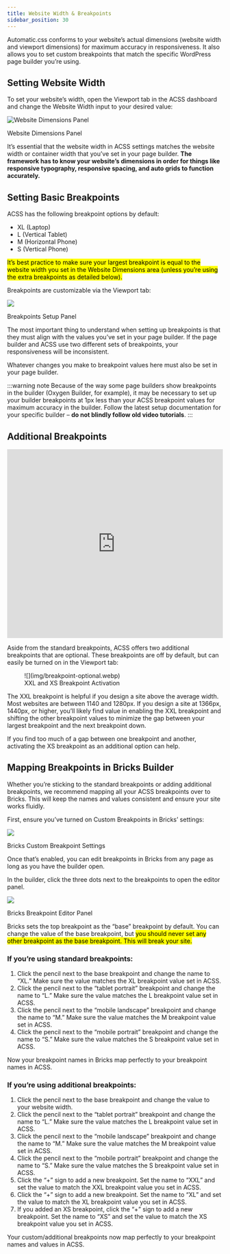 ```yaml
---
title: Website Width & Breakpoints
sidebar_position: 30
---
```


Automatic.css conforms to your website’s actual dimensions (website width and viewport dimensions) for maximum accuracy in responsiveness. It also allows you to set custom breakpoints that match the specific WordPress page builder you’re using.

## Setting Website Width

To set your website’s width, open the Viewport tab in the ACSS dashboard and change the Website Width input to your desired value:

![Website Dimensions Panel](img/website-dimensions-panel.webp)

Website Dimensions Panel

It’s essential that the website width in ACSS settings matches the website width or container width that you’ve set in your page builder. **The framework has to know your website’s dimensions in order for things like responsive typography, responsive spacing, and auto grids to function accurately.**

## Setting Basic Breakpoints

ACSS has the following breakpoint options by default:

- XL (Laptop)
- L (Vertical Tablet)
- M (Horizontal Phone)
- S (Vertical Phone)

<mark>It’s best practice to make sure your largest breakpoint is equal to the website width you set in the Website Dimensions area (unless you’re using the extra breakpoints as detailed below).</mark>

Breakpoints are customizable via the Viewport tab:

![](img/breakpoints.webp)

Breakpoints Setup Panel

The most important thing to understand when setting up breakpoints is that they must align with the values you’ve set in your page builder. If the page builder and ACSS use two different sets of breakpoints, your responsiveness will be inconsistent.

Whatever changes you make to breakpoint values here must also be set in your page builder.

:::warning note
Because of the way some page builders show breakpoints in the builder (Oxygen Builder, for example), it may be necessary to set up your builder breakpoints at 1px less than your ACSS breakpoint values for maximum accuracy in the builder. Follow the latest setup documentation for your specific builder – **do not blindly follow old video tutorials**.
:::

## Additional Breakpoints

<iframe width="100%" height="440" src="https://www.youtube.com/embed/39n6GEMdRtA" frameborder="0" allowfullscreen></iframe>

Aside from the standard breakpoints, ACSS offers two additional breakpoints that are optional. These breakpoints are off by default, but can easily be turned on in the Viewport tab:

<figure>
![](img/breakpoint-optional.webp)
<figcaption>XXL and XS Breakpoint Activation</figcaption>
</figure>

The XXL breakpoint is helpful if you design a site above the average width. Most websites are between 1140 and 1280px. If you design a site at 1366px, 1440px, or higher, you’ll likely find value in enabling the XXL breakpoint and shifting the other breakpoint values to minimize the gap between your largest breakpoint and the next breakpoint down.

If you find too much of a gap between one breakpoint and another, activating the XS breakpoint as an additional option can help.

## Mapping Breakpoints in Bricks Builder

Whether you’re sticking to the standard breakpoints or adding additional breakpoints, we recommend mapping all your ACSS breakpoints over to Bricks. This will keep the names and values consistent and ensure your site works fluidly.

First, ensure you’ve turned on Custom Breakpoints in Bricks’ settings:

![](img/bricks-custom-breakpoints-settings-scaled-1.webp)

Bricks Custom Breakpoint Settings

Once that’s enabled, you can edit breakpoints in Bricks from any page as long as you have the builder open.

In the builder, click the three dots next to the breakpoints to open the editor panel.

![](img/website-dimensions-panel.webp)

Bricks Breakpoint Editor Panel

Bricks sets the top breakpoint as the “base” breakpoint by default. You can change the value of the base breakpoint, but <mark>you should never set any other breakpoint as the base breakpoint. This will break your site.</mark>

### If you’re using standard breakpoints:

1.  Click the pencil next to the base breakpoint and change the name to “XL.” Make sure the value matches the XL breakpoint value set in ACSS.
2.  Click the pencil next to the “tablet portrait” breakpoint and change the name to “L.” Make sure the value matches the L breakpoint value set in ACSS.
3.  Click the pencil next to the “mobile landscape” breakpoint and change the name to “M.” Make sure the value matches the M breakpoint value set in ACSS.
4.  Click the pencil next to the “mobile portrait” breakpoint and change the name to “S.” Make sure the value matches the S breakpoint value set in ACSS.

Now your breakpoint names in Bricks map perfectly to your breakpoint names in ACSS.

### If you’re using additional breakpoints:

1.  Click the pencil next to the base breakpoint and change the value to your website width.
2.  Click the pencil next to the “tablet portrait” breakpoint and change the name to “L.” Make sure the value matches the L breakpoint value set in ACSS.
3.  Click the pencil next to the “mobile landscape” breakpoint and change the name to “M.” Make sure the value matches the M breakpoint value set in ACSS.
4.  Click the pencil next to the “mobile portrait” breakpoint and change the name to “S.” Make sure the value matches the S breakpoint value set in ACSS.
5.  Click the “+” sign to add a new breakpoint. Set the name to “XXL” and set the value to match the XXL breakpoint value you set in ACSS.
6.  Click the “+” sign to add a new breakpoint. Set the name to “XL” and set the value to match the XL breakpoint value you set in ACSS.
7.  If you added an XS breakpoint, click the “+” sign to add a new breakpoint. Set the name to “XS” and set the value to match the XS breakpoint value you set in ACSS.

Your custom/additional breakpoints now map perfectly to your breakpoint names and values in ACSS.
